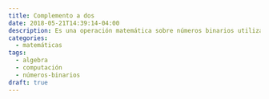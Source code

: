 ```yaml
---
title: Complemento a dos
date: 2018-05-21T14:39:14-04:00
description: Es una operación matemática sobre números binarios utilizada mayormente para la representación de números enteros en las computadoras.
categories:
  - matemáticas
tags:
  - algebra
  - computación
  - números-binarios
draft: true
---
```


